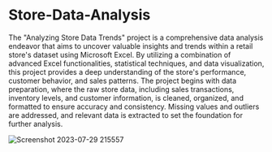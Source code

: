 # Store-Data-Analysis

The "Analyzing Store Data Trends" project is a comprehensive data analysis endeavor that aims to uncover valuable insights and trends within a retail store's dataset using Microsoft Excel. By utilizing a combination of advanced Excel functionalities, statistical techniques, and data visualization, this project provides a deep understanding of the store's performance, customer behavior, and sales patterns. 
The project begins with data preparation, where the raw store data, including sales transactions, inventory levels, and customer information, is cleaned, organized, and formatted to ensure accuracy and consistency. Missing values and outliers are addressed, and relevant data is extracted to set the foundation for further analysis.

![Screenshot 2023-07-29 215557](https://github.com/mohit234567/Store-Data-Analysis/assets/77202377/1bbb3031-2537-43f3-aadf-791c16c7918a)
